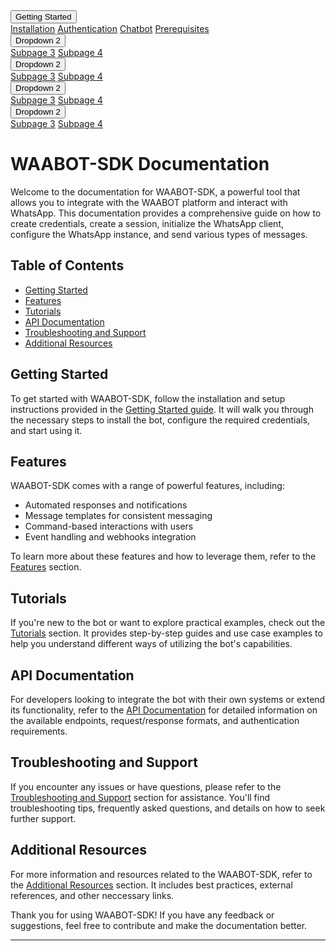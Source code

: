 <!DOCTYPE html>
<html>
<head>
  <title>WAABOT-SDK DOCS</title>
  <link rel="stylesheet" type="text/css" href="style.css">
</head>
<body>

<div class="left-panel">
    <div class="dropdown">
      <button class="dropdown-btn">Getting Started</button>
        <div class="dropdown-content">
            <a href="getting-started/installation.html">Installation</a>
            <a href="getting-started/authentication.html">Authentication</a>
            <a href="getting-started/chatbot.html">Chatbot</a>
            <a href="getting-started/prerequisites.html">Prerequisites</a>
        </div>
        </div>
    <div class="dropdown">
      <button class="dropdown-btn">Dropdown 2</button>
        <div class="dropdown-content">
             <a href="subpage1.html">Subpage 3</a>
             <a href="subpage2.html">Subpage 4</a>
      </div>
    </div>
    <div class="dropdown">
      <button class="dropdown-btn">Dropdown 2</button>
        <div class="dropdown-content">
             <a href="subpage1.html">Subpage 3</a>
             <a href="subpage2.html">Subpage 4</a>
      </div>
    </div>
    <div class="dropdown">
      <button class="dropdown-btn">Dropdown 2</button>
        <div class="dropdown-content">
             <a href="subpage1.html">Subpage 3</a>
             <a href="subpage2.html">Subpage 4</a>
      </div>
    </div>
    <div class="dropdown">
      <button class="dropdown-btn">Dropdown 2</button>
        <div class="dropdown-content">
             <a href="subpage1.html">Subpage 3</a>
             <a href="subpage2.html">Subpage 4</a>
      </div>
    </div>
</div>

# WAABOT-SDK Documentation

Welcome to the documentation for WAABOT-SDK, a powerful tool that allows you to integrate with the WAABOT platform and interact with WhatsApp. This documentation provides a comprehensive guide on how to create credentials, create a session, initialize the WhatsApp client, configure the WhatsApp instance, and send various types of messages.

## Table of Contents

- [Getting Started](getting-started/index.md)
- [Features](xtra-resources/bot-features.md)
- [Tutorials](best-practices/use-cases.md)
- [API Documentation](integration-customization/api-documentation/index.md)
- [Troubleshooting and Support](troubleshooting-support/index.md)
- [Additional Resources](xtra-resources/index.md)

## Getting Started

To get started with WAABOT-SDK, follow the installation and setup instructions provided in the [Getting Started guide](getting-started/index.md). It will walk you through the necessary steps to install the bot, configure the required credentials, and start using it.

## Features

WAABOT-SDK comes with a range of powerful features, including:

- Automated responses and notifications
- Message templates for consistent messaging
- Command-based interactions with users
- Event handling and webhooks integration

To learn more about these features and how to leverage them, refer to the [Features](xtra-resources/bot-features.md) section.

## Tutorials

If you're new to the bot or want to explore practical examples, check out the [Tutorials](best-practices/use-cases.md) section. It provides step-by-step guides and use case examples to help you understand different ways of utilizing the bot's capabilities.

## API Documentation

For developers looking to integrate the bot with their own systems or extend its functionality, refer to the [API Documentation](integration-customization/api-documentation/index.md) for detailed information on the available endpoints, request/response formats, and authentication requirements.

## Troubleshooting and Support

If you encounter any issues or have questions, please refer to the [Troubleshooting and Support](troubleshooting-support/index.md) section for assistance. You'll find troubleshooting tips, frequently asked questions, and details on how to seek further support.

## Additional Resources

For more information and resources related to the WAABOT-SDK, refer to the [Additional Resources](xtra-resources/index.md) section. It includes best practices, external references, and other neccessary links.

Thank you for using WAABOT-SDK! If you have any feedback or suggestions, feel free to contribute and make the documentation better.

---

</body>
</html>
